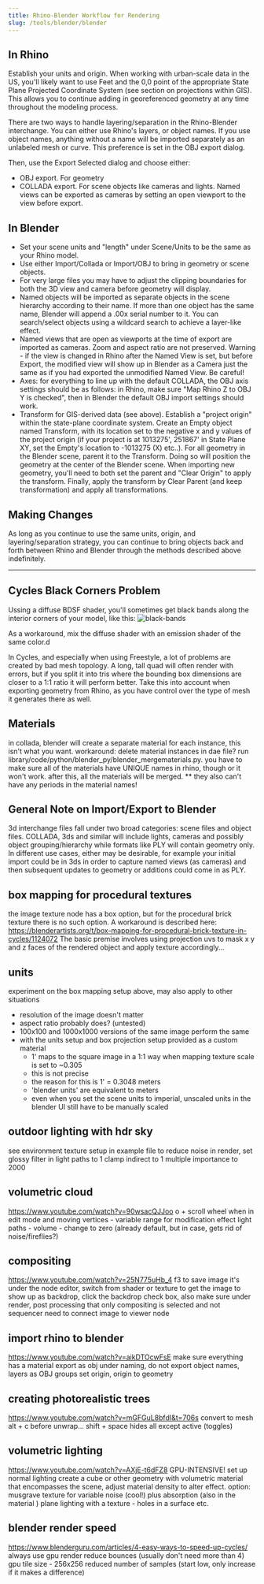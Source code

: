 ```yaml
---
title: Rhino-Blender Workflow for Rendering
slug: /tools/blender/blender
---
```


## In Rhino

Establish your units and origin. When working with urban-scale data in the US, you'll likely want to use Feet and the 0,0 point of the appropriate State Plane Projected Coordinate System (see section on projections within GIS). This allows you to continue adding in georeferenced geometry at any time throughout the modeling process.

There are two ways to handle layering/separation in the Rhino-Blender interchange. You can either use Rhino's layers, or object names. If you use object names, anything without a name will be imported separately as an unlabeled mesh or curve. This preference is set in the OBJ export dialog.

Then, use the Export Selected dialog and choose either:

- OBJ export. For geometry
- COLLADA export. For scene objects like cameras and lights. Named views can be exported as cameras by setting an open viewport to the view before export.

## In Blender

- Set your scene units and "length" under Scene/Units to be the same as your Rhino model.
- Use either Import/Collada or Import/OBJ to bring in geometry or scene objects.
- For very large files you may have to adjust the clipping boundaries for both the 3D view and camera before geometry will display.
- Named objects will be imported as separate objects in the scene hierarchy according to their name. If more than one object has the same name, Blender will append a .00x serial number to it. You can search/select objects using a wildcard search to achieve a layer-like effect.
- Named views that are open as viewports at the time of export are imported as cameras. Zoom and aspect ratio are not preserved. Warning - if the view is changed in Rhino after the Named View is set, but before Export, the modified view will show up in Blender as a Camera just the same as if you had exported the unmodified Named View. Be careful!
- Axes: for everything to line up with the default COLLADA, the OBJ axis settings should be as follows: in Rhino, make sure "Map Rhino Z to OBJ Y is checked", then in Blender the default OBJ import settings should work.
- Transform for GIS-derived data (see above). Establish a "project origin" within the state-plane coordinate system. Create an Empty object named Transform, with its location set to the negative x and y values of the project origin (if your project is at 1013275', 251867' in State Plane XY, set the Empty's location to -1013275 (X) etc..). For all geometry in the Blender scene, parent it to the Transform. Doing so will position the geometry at the center of the Blender scene. When importing new geometry, you'll need to both set the parent and "Clear Origin" to apply the transform. Finally, apply the transform by Clear Parent (and keep transformation) and apply all transformations.

## Making Changes

As long as you continue to use the same units, origin, and layering/separation strategy, you can continue to bring objects back and forth between Rhino and Blender through the methods described above indefinitely.

---

## Cycles Black Corners Problem

Ussing a diffuse BDSF shader, you'll sometimes get black bands along the interior corners of your model, like this:
![black-bands](../00_images/20190314_blender-black-bands.png)

As a workaround, mix the diffuse shader with an emission shader of the same color.d

In Cycles, and especially when using Freestyle, a lot of problems are created by bad mesh topology. A long, tall quad will often render with errors, but if you split it into tris where the bounding box dimensions are closer to a 1:1 ratio it will perform better. Take this into account when exporting geometry from Rhino, as you have control over the type of mesh it generates there as well.

## Materials

in collada, blender will create a separate material for each instance, this isn't what you want. workaround: delete material instances in dae file?
run library/code/python/blender_py/blender_mergematerials.py.
you have to make sure all of the materials have UNIQUE names in rhino, though or it won't work. after this, all the materials will  be merged. ** they also can't have any periods in the material names!

## General Note on Import/Export to Blender

3d interchange files fall under two broad categories: scene files and object files. COLLADA, 3ds and similar will include lights, cameras and possibly object grouping/hierarchy while formats like PLY will contain geometry only. In different use cases, either may be desirable, for example your initial import could be in 3ds in order to capture named views (as cameras) and then subsequent updates to geometry or additions could come in as PLY.

## box mapping for procedural textures

the image texture node has a box option, but for the procedural brick texture there is no such option. A workaround is described here:
https://blenderartists.org/t/box-mapping-for-procedural-brick-texture-in-cycles/1124072
The basic premise involves using projection uvs to mask x y and z faces of the rendered object and apply texture accordingly...

## units

experiment on the box mapping setup above, may also apply to other situations

- resolution of the image doesn't matter
- aspect ratio probably does? (untested)
- 100x100 and 1000x1000 versions of the same image perform the same
- with the units setup and box projection setup provided as a custom material
  - 1' maps to the square image in a 1:1 way when mapping texture scale is set to ~0.305
  - this is not precise
  - the reason for this is 1' = 0.3048 meters
  - 'blender units' are equivalent to meters
  - even when you set the scene units to imperial, unscaled units in the blender UI still have to be manually scaled

## outdoor lighting with hdr sky

see environment texture setup in example file
to reduce noise in render, set glossy filter in light paths to 1
clamp indirect to 1
multiple importance to 2000

## volumetric cloud

https://www.youtube.com/watch?v=90wsacQJJoo
o + scroll wheel when in edit mode and moving vertices - variable range for modification effect
light paths - volume - change to zero (already default, but in case, gets rid of noise/fireflies?)

## compositing

https://www.youtube.com/watch?v=25N775uHb_4
f3 to save image
it's under the node editor, switch from shader or texture
to get the image to show up as backdrop, click the backdrop check box, also make sure under render, post processing that only compositing is selected and not sequencer
need to connect image to viewer node

## import rhino to blender

https://www.youtube.com/watch?v=aikDTOcwFsE
make sure everything has a material
export as obj
under naming, do not export object names, layers as OBJ groups
set origin, origin to geometry

## creating photorealistic trees

https://www.youtube.com/watch?v=mGFGuL8bfdI&t=706s
convert to mesh alt + c before unwrap...
shift + space hides all except active (toggles)

## volumetric lighting

https://www.youtube.com/watch?v=AXjE-t6dFZ8
GPU-INTENSIVE!
set up normal lighting
create a cube or other geometry with volumetric material that encompasses the scene, adjust material density
to alter effect.
option: musgrave texture for variable noise (cool!)
plus absorption (also in the material )
plane lighting with a texture - holes in a surface etc.

## blender render speed

https://www.blenderguru.com/articles/4-easy-ways-to-speed-up-cycles/
always use gpu render
reduce bounces (usually don't need more than 4)
gpu tile size - 256x256
reduced number of samples (start low, only increase if it makes a difference)
